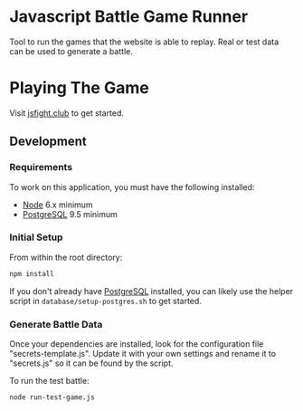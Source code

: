 # Javascript Battle Game Runner

Tool to run the games that the website is able to replay. Real or test data can be used to generate a battle.

# Playing The Game
Visit [jsfight.club](https://jsfight.club) to get started.

## Development

### Requirements

To work on this application, you must have the following installed:
- [Node](http://nodejs.org/) 6.x minimum
- [PostgreSQL](http://www.postgresql.org/) 9.5 minimum

### Initial Setup

From within the root directory:

```sh
npm install
```

If you don't already have [PostgreSQL](http://www.postgresql.org/) installed, you can likely use the helper script in `database/setup-postgres.sh` to get started.

### Generate Battle Data
Once your dependencies are installed, look for the configuration file "secrets-template.js". Update it with your own settings and rename it to "secrets.js" so it can be found by the script.

To run the test battle:

```sh
node run-test-game.js
```
